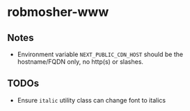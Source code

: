 # robmosher-www

## Notes

- Environment variable `NEXT_PUBLIC_CDN_HOST` should be the hostname/FQDN only, no http(s) or slashes.

## TODOs

- Ensure `italic` utility class can change font to italics

